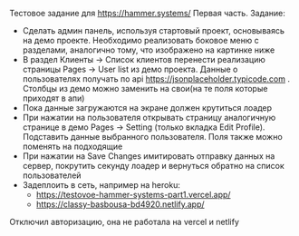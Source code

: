 Тестовое задание для https://hammer.systems/
Первая часть. 
Задание: 
  * Сделать админ панель, используя стартовый проект, основываясь на демо проекте.
Необходимо реализовать боковое меню с разделами, аналогично тому,
что изображено на картинке ниже
  * В раздел Клиенты -> Список клиентов перенести реализацию страницы
Pages -> User list из демо проекта. Данные о пользователях получать по
api https://jsonplaceholder.typicode.com . Столбцы из демо можно заменить
на свои(на те поля которые приходят в апи)
  * Пока данные загружаются на экране должен крутиться лоадер
  * При нажатии на пользователя открывать страницу аналогичную странице
в демо Pages -> Setting (только вкладка Edit Profile). Подставить данные
выбранного пользователя. Поля также можно поменять на подходящие
  * При нажатии на Save Changes имитировать отправку данных на сервер,
покрутить секунду лоадер и вернуться обратно на список пользователей
  * Задеплоить в сеть, например на heroku:
    + https://testovoe-hammer-systems-part1.vercel.app/
    + https://classy-basbousa-bd4920.netlify.app/

Отключил авторизацию, она не работала на vercel и netlify
